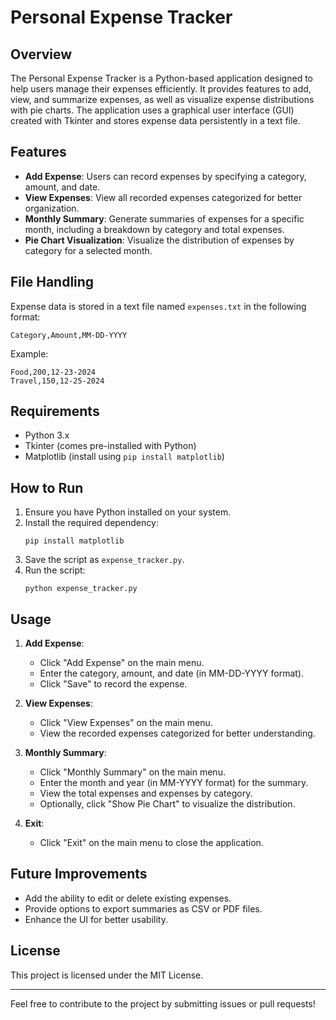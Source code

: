 # Personal Expense Tracker

## Overview
The Personal Expense Tracker is a Python-based application designed to help users manage their expenses efficiently. It provides features to add, view, and summarize expenses, as well as visualize expense distributions with pie charts. The application uses a graphical user interface (GUI) created with Tkinter and stores expense data persistently in a text file.

## Features
- **Add Expense**: Users can record expenses by specifying a category, amount, and date.
- **View Expenses**: View all recorded expenses categorized for better organization.
- **Monthly Summary**: Generate summaries of expenses for a specific month, including a breakdown by category and total expenses.
- **Pie Chart Visualization**: Visualize the distribution of expenses by category for a selected month.

## File Handling
Expense data is stored in a text file named `expenses.txt` in the following format:
```
Category,Amount,MM-DD-YYYY
```
Example:
```
Food,200,12-23-2024
Travel,150,12-25-2024
```

## Requirements
- Python 3.x
- Tkinter (comes pre-installed with Python)
- Matplotlib (install using `pip install matplotlib`)

## How to Run
1. Ensure you have Python installed on your system.
2. Install the required dependency:
   ```
   pip install matplotlib
   ```
3. Save the script as `expense_tracker.py`.
4. Run the script:
   ```
   python expense_tracker.py
   ```

## Usage
1. **Add Expense**:
   - Click "Add Expense" on the main menu.
   - Enter the category, amount, and date (in MM-DD-YYYY format).
   - Click "Save" to record the expense.

2. **View Expenses**:
   - Click "View Expenses" on the main menu.
   - View the recorded expenses categorized for better understanding.

3. **Monthly Summary**:
   - Click "Monthly Summary" on the main menu.
   - Enter the month and year (in MM-YYYY format) for the summary.
   - View the total expenses and expenses by category.
   - Optionally, click "Show Pie Chart" to visualize the distribution.

4. **Exit**:
   - Click "Exit" on the main menu to close the application.


## Future Improvements
- Add the ability to edit or delete existing expenses.
- Provide options to export summaries as CSV or PDF files.
- Enhance the UI for better usability.

## License
This project is licensed under the MIT License.

---
Feel free to contribute to the project by submitting issues or pull requests!

